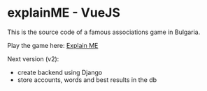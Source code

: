 # explainME - VueJS

This is the source code of a famous associations game in Bulgaria.

Play the game here:
<a href="https://explainme.senatechs.com/">Explain ME</a>

Next version (v2):
 * create backend using Django 
 * store accounts, words and best results in the db
